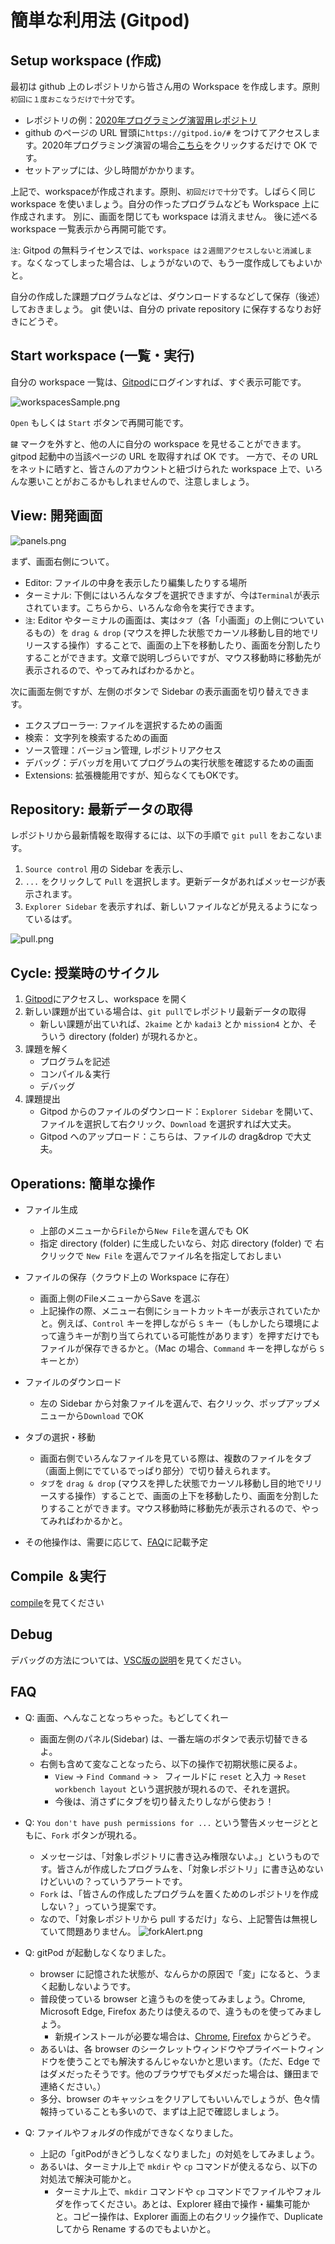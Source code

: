 # 簡単な利用法 (Gitpod)

## Setup workspace (作成)

最初は github 上のレポジトリから皆さん用の Workspace を作成します。原則`初回に１度おこなうだけで十分`です。

* レポジトリの例：[2020年プログラミング演習用レポジトリ](https://github.com/KobeUCSEnshu/progprac12_2020)
* github のページの URL 冒頭に`https://gitpod.io/#` をつけてアクセスします。2020年プログラミング演習の場合[こちら](https://gitpod.io/#https://github.com/KobeUCSEnshu/progprac12_2020)をクリックするだけで OK です。
* セットアップには、少し時間がかかります。

上記で、workspaceが作成されます。原則、`初回だけで十分`です。しばらく同じ workspace を使いましょう。自分の作ったプログラムなども Workspace 上に作成されます。
別に、画面を閉じても workspace は消えません。
後に述べる workspace 一覧表示から再開可能です。

`注`: Gitpod の無料ライセンスでは、`workspace は２週間アクセスしないと消滅します`。なくなってしまった場合は、しょうがないので、もう一度作成してもよいかと。

自分の作成した課題プログラムなどは、ダウンロードするなどして保存（後述）しておきましょう。
git 使いは、自分の private repository に保存するなりお好きにどうぞ。


## Start workspace (一覧・実行)

自分の workspace 一覧は、[Gitpod](https://gitpod.io/)にログインすれば、すぐ表示可能です。

![workspacesSample.png](workspacesSample.png)

`Open` もしくは `Start` ボタンで再開可能です。

`鍵` マークを外すと、他の人に自分の workspace を見せることができます。
gitpod 起動中の当該ページの URL を取得すれば OK です。
一方で、その URL をネットに晒すと、皆さんのアカウントと紐づけられた workspace 上で、いろんな悪いことがおこるかもしれませんので、注意しましょう。


## View: 開発画面

![panels.png](panels.png)

まず、画面右側について。

* Editor: ファイルの中身を表示したり編集したりする場所
* ターミナル: 下側にはいろんなタブを選択できますが、今は`Terminal`が表示されています。こちらから、いろんな命令を実行できます。
* `注`: Editor やターミナルの画面は、実は`タブ`（各「小画面」の上側についているもの）を `drag & drop` (マウスを押した状態でカーソル移動し目的地でリリースする操作）することで、画面の上下を移動したり、画面を分割したりすることができます。文章で説明しづらいですが、マウス移動時に移動先が表示されるので、やってみればわかるかと。

次に画面左側ですが、左側のボタンで Sidebar の表示画面を切り替えできます。

* エクスプローラー: ファイルを選択するための画面
* 検索： 文字列を検索するための画面
* ソース管理：バージョン管理, レポジトリアクセス
* デバッグ：デバッガを用いてプログラムの実行状態を確認するための画面
* Extensions: 拡張機能用ですが、知らなくてもOKです。


## Repository: 最新データの取得

レポジトリから最新情報を取得するには、以下の手順で `git pull` をおこないます。

1. `Source control` 用の Sidebar を表示し、
2. `...` をクリックして `Pull` を選択します。更新データがあればメッセージが表示されます。
3. `Explorer Sidebar` を表示すれば、新しいファイルなどが見えるようになっているはず。

![pull.png](pull.png)

## Cycle: 授業時のサイクル

1. [Gitpod](https://gitpod.io/)にアクセスし、workspace を開く
2. 新しい課題が出ている場合は、`git pull`でレポジトリ最新データの取得
   * 新しい課題が出ていれば、`2kaime` とか `kadai3` とか `mission4` とか、そういう directory (folder) が現れるかと。
3. 課題を解く
   * プログラムを記述
   * コンパイル＆実行
   * デバッグ
4. 課題提出
   * Gitpod からのファイルのダウンロード：`Explorer Sidebar` を開いて、ファイルを選択して右クリック、`Download` を選択すれば大丈夫。
   * Gitpod へのアップロード：こちらは、ファイルの drag&drop で大丈夫。

## Operations: 簡単な操作

* ファイル生成
  * 上部のメニューから`File`から`New File`を選んでも OK
  * 指定 directory (folder) に生成したいなら、対応 directory (folder) で 右クリックで `New File` を選んでファイル名を指定しておしまい

* ファイルの保存（クラウド上の Workspace に存在）
  * 画面上側のFileメニューからSave を選ぶ
  * 上記操作の際、メニュー右側にショートカットキーが表示されていたかと。例えば、`Control` キーを押しながら `S` キー（もしかしたら環境によって違うキーが割り当てられている可能性があります）を押すだけでもファイルが保存できるかと。（Mac の場合、`Command` キーを押しながら `S` キーとか）

* ファイルのダウンロード
  * 左の Sidebar から対象ファイルを選んで、右クリック、ポップアップメニューから`Download` でOK

* タブの選択・移動
  * 画面右側でいろんなファイルを見ている際は、複数のファイルをタブ（画面上側にでているでっぱり部分）で切り替えられます。
  * `タブ`を `drag & drop` (マウスを押した状態でカーソル移動し目的地でリリースする操作）することで、画面の上下を移動したり、画面を分割したりすることができます。マウス移動時に移動先が表示されるので、やってみればわかるかと。

* その他操作は、需要に応じて、[FAQ](howto.md#FAQ)に記載予定

## Compile ＆実行

[compile](compile.md)を見てください

## Debug

デバッグの方法については、[VSC版の説明](../vsc/Cdebug.md)を見てください。

## FAQ

* Q: 画面、へんなことなっちゃった。もどしてくれー
  * 画面左側のパネル(Sidebar) は、一番左端のボタンで表示切替できるよ。
  * 右側も含めて変なことなったら、以下の操作で初期状態に戻るよ。
    * `View` → `Find Command` → `> ` フィールドに `reset` と入力 → `Reset workbench layout` という選択肢が現れるので、それを選択。 
    * 今後は、消さずにタブを切り替えたりしながら使おう！

* Q: `You don't have push permissions for ...` という警告メッセージとともに、`Fork` ボタンが現れる。
  * メッセージは、「対象レポジトリに書き込み権限ないよ。」というものです。皆さんが作成したプログラムを、「対象レポジトリ」に書き込めないけどいいの？っていうアラートです。
  * `Fork` は、「皆さんの作成したプログラムを置くためのレポジトリを作成しない？」っていう提案です。
  * なので、「対象レポジトリから pull するだけ」なら、上記警告は無視していて問題ありません。
![forkAlert.png](forkAlert.png)

* Q: gitPod が起動しなくなりました。
  * browser に記憶された状態が、なんらかの原因で「変」になると、うまく起動しないようです。
  * 普段使っている browser と違うものを使ってみましょう。Chrome, Microsoft Edge, Firefox あたりは使えるので、違うものを使ってみましょう。
    * 新規インストールが必要な場合は、[Chrome](https://www.google.com/intl/ja_jp/chrome/), [Firefox](https://www.mozilla.org/ja/firefox/new/) からどうぞ。
  * あるいは、各 browser のシークレットウィンドウやプライベートウィンドウを使うことでも解決するんじゃないかと思います。（ただ、Edge ではダメだったそうです。他のブラウザでもダメだった場合は、鎌田まで連絡ください。）
  * 多分、browser のキャッシュをクリアしてもいいんでしょうが、色々情報持っていることも多いので、まずは上記で確認しましょう。

* Q: ファイルやフォルダの作成ができなくなりました。  
  * 上記の「gitPodがきどうしなくなりました」の対処をしてみましょう。
  * あるいは、ターミナル上で `mkdir` や `cp` コマンドが使えるなら、以下の対処法で解決可能かと。
    * ターミナル上で、`mkdir` コマンドや `cp` コマンドでファイルやフォルダを作ってください。あとは、Explorer 経由で操作・編集可能かと。コピー操作は、Explorer 画面上の右クリック操作で、Duplicate してから Rename するのでもよいかと。
  
  
  

